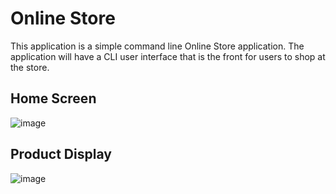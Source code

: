 # Online Store

This application is a simple command line Online Store application. The application 
will have a CLI user interface that is the front for users to shop at the store.


## Home Screen
![image](https://github.com/itava0/OnlineStore/assets/40846384/b29cfae7-57f1-4d65-a31e-6023a7c285ca)

## Product Display
![image](https://github.com/itava0/OnlineStore/assets/40846384/0d73bada-1dc9-4931-adfc-19dcc876ea07)


